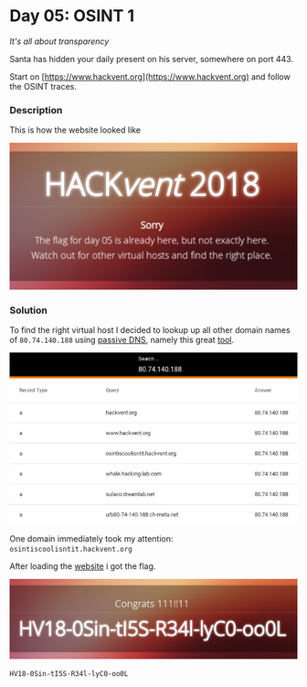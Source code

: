 # Day 05: OSINT 1

*It's all about transparency*

Santa has hidden your daily present on his server, somewhere on port 443.

Start on [https://www.hackvent.org](https://www.hackvent.org) and follow the OSINT traces.

### Description

This is how the website looked like

![website.png](files/website.png "website")

### Solution

To find the right virtual host I decided to lookup up all other domain names of `80.74.140.188` using [passive DNS](http://techgenix.com/what-passive-dns/), namely this great [tool](https://passivedns.mnemonic.no/).

![mnemonic.png](files/mnemonic.png "mnemonic")

One domain immediately took my attention: `osintiscoolisntit.hackvent.org`

After loading the [website]((https://osintiscoolisntit.hackvent.org/)) i got the flag.

![flag.png](files/flag.png "flag")

```
HV18-0Sin-tI5S-R34l-lyC0-oo0L
```
